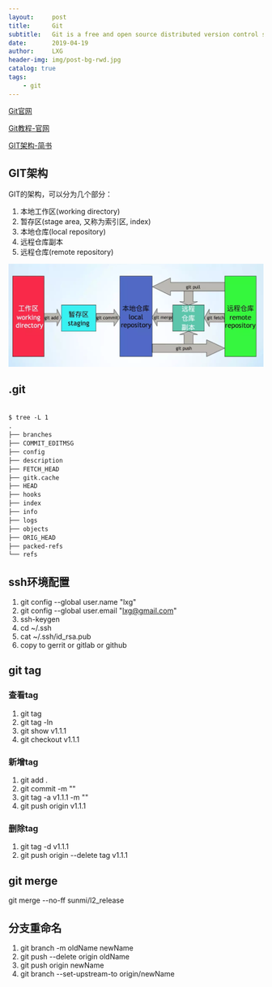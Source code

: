 ```yaml
---
layout:     post
title:      Git
subtitle:   Git is a free and open source distributed version control system.
date:       2019-04-19
author:     LXG
header-img: img/post-bg-rwd.jpg
catalog: true
tags:
    - git
---
```


[Git官网](https://git-scm.com/)

[Git教程-官网](https://git-scm.com/book/zh/v2)

[GIT架构-简书](https://www.jianshu.com/p/c18e472fbf19)

## GIT架构

GIT的架构，可以分为几个部分：

1. 本地工作区(working directory)
2. 暂存区(stage area, 又称为索引区, index)
3. 本地仓库(local repository)
4. 远程仓库副本
5. 远程仓库(remote repository)

![git_arch](/images/git_arch.webp)

## .git

```txt

$ tree -L 1
.
├── branches
├── COMMIT_EDITMSG
├── config
├── description
├── FETCH_HEAD
├── gitk.cache
├── HEAD
├── hooks
├── index
├── info
├── logs
├── objects
├── ORIG_HEAD
├── packed-refs
└── refs

```

## ssh环境配置

1. git config --global user.name "lxg"
2. git config --global user.email "lxg@gmail.com"
3. ssh-keygen
4. cd ~/.ssh
5. cat ~/.ssh/id_rsa.pub
6. copy to gerrit or gitlab or github

## git tag

### 查看tag

1. git tag
2. git tag -ln
3. git show v1.1.1
4. git checkout v1.1.1

### 新增tag

1. git add .
2. git commit -m ""
3. git tag -a v1.1.1 -m ""
4. git push origin v1.1.1

### 删除tag

1. git tag -d v1.1.1
2. git push origin --delete tag v1.1.1

## git merge

git merge --no-ff sunmi/l2_release

## 分支重命名

1. git branch -m oldName newName
2. git push --delete origin oldName
3. git push origin newName
4. git branch --set-upstream-to origin/newName




